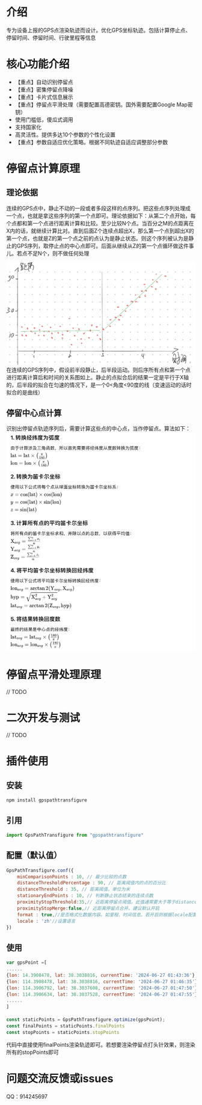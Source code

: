 # 介绍
专为设备上报的GPS点渲染轨迹而设计。优化GPS坐标轨迹。包括计算停止点、停留时间、停留时间、行驶里程等信息

# 核心功能介绍
- 【重点】自动识别停留点
- 【重点】密集停留点降噪
- 【重点】卡片式信息展示
- 【重点】停留点平滑处理（需要配置高德密钥。国外需要配置Google Map密钥）
- 使用门槛低，傻瓜式调用
- 支持国家化
- 高灵活性。提供多达10个参数的个性化设置
- 【重点】参数自适应优化策略。根据不同轨迹自适应调整部分参数

# 停留点计算原理
## 理论依据
连续的GPS点中，静止不动的一段或者多段这样的点序列。把这些点序列处理成一个点，也就是拿这些序列的第一个点即可。理论依据如下：从第二个点开始，每个点都和第一个点进行距离计算和比较。至少比较N个点。当百分之M的点距离在X内的话，就继续计算比对。直到后面Z个连续点超出X，那么第一个点到超出X的第一个点，也就是Z的第一个点之前的点认为是静止状态。则这个序列被认为是静止的GPS序列，取停止点的中心点即可。后面从继续从Z的第一个点循环做这件事儿。若点不足N个，则不做任何处理

![stoppoint.png](/doc/stoppoint.png)
在连续的GPS序列中，假设前半段静止，后半段运动。则后序所有点和第一个点进行距离计算后和时间的关系图如上。静止的点拟合后的结果一定是平行于X轴的，后半段的拟合在匀速的情况下，是一个0<角度<90度的线（变速运动的话时拟合的是曲线）

## 停留中心点计算
识别出停留点轨迹序列后，需要计算这些点的中心点，当作停留点。算法如下：
![centerpoint.png](/doc/centerpoint.png)

# 停留点平滑处理原理
// TODO

# 二次开发与测试
// TODO

# 插件使用
## 安装
``` shell
npm install gpspathtransfigure
```
## 引用
``` javascript
import GpsPathTransfigure from "gpspathtransfigure"
```
## 配置（默认值）
``` javascript
GpsPathTransfigure.conf({
    minComparisonPoints : 10, // 最少比较的点数
    distanceThresholdPercentage : 90, // 距离阈值内的点的百分比
    distanceThreshold : 35, // 距离阈值，单位为米
    stationaryEndPoints : 10, // 判断静止状态结束的连续点数
    proximityStopThreshold:35,// 近距离停留点阈值。此值通常要大于等于distanceThreshold
    proximityStopMerge:false,// 近距离停留点合并。建议默认开启
    format : true,//是否格式化数据内容。如里程、时间信息。若开启则根据locale配置输出对应国家语言的信息的内容
    locale : 'zh'//设置语言
})
```
## 使用
``` javascript
var gpsPoint =[
......
{lon: 14.3908478, lat: 38.3038816, currentTime: '2024-06-27 01:43:36'},
{lon: 114.3908478, lat: 38.3038816, currentTime: '2024-06-27 01:46:35'},
{lon: 114.3906792, lat: 38.3037608, currentTime: '2024-06-27 01:47:50'},
{lon: 114.3906634, lat: 38.3037528, currentTime: '2024-06-27 01:47:55'},
......
]

const staticPoints = GpsPathTransfigure.optimize(gpsPoint);
const finalPoints = staticPoints.finalPoints
const stopPoints = staticPoints.stopPoints
```
代码中直接使用finalPoints渲染轨迹即可。若想要渲染停留点打头针效果，则渲染所有的stopPoints即可

# 问题交流反馈或issues
 QQ：914245697
